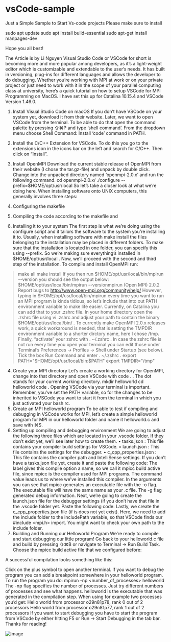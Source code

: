 # vsCode-sample
Just a Simple Sample to Start Vs-code projects
Please make sure to install 

sudo apt update
sudo apt install build-essential
sudo apt-get install manpages-dev

Hope you all best!



The Article is by Li Nguyen
Visual Studio Code or VSCode for short is becoming more and more popular among developers, as it’s a light-weight editor which is customizable and extendable to the user’s needs. It has built in versioning, plug-ins for different languages and allows the developer to do debugging.
Whether you’re working with MPI at work or on your private project or just need to work with it in the scope of your parallel computing class at university, here’s a quick tutorial on how to setup VSCode for MPI Programming on MacOS. I have set this up for Catalina 10.15.4 and VSCode Version 1.46.0.
1. Install Visual Studio Code on macOS
If you don’t have VSCode on your system yet, download it from their website.
Later, we want to open VSCode from the terminal. To be able to do that open the command palette by pressing ⇧⌘P and type ‘shell command’. From the dropdown menu choose Shell Command: Install ‘code’ command in PATH.
2. Install the C/C++ Extension for VSCode.
To do this you go to the extensions icon in the icons bar on the left and search for C/C++. Then click on “Install”.
 
3. Install OpenMPI
Download the current stable release of OpenMPI from their website (I chose the tar.gz-file) and unpack by double click. Change into the unpacked directory named ‘openmpi-2.0.x’ and run the following command.
cd openmpi-2.0.x/
./configure --prefix=$HOME/opt/usr/local 
So let’s take a closer look at what we’re doing here. When installing software onto UNIX computers, this generally involves three steps:
1.	Configuring the makefile
2.	Compiling the code according to the makefile and
3.	Installing it to your system
The first step is what we’re doing using the configure script and it tailors the software to the system you’re installing it to. Usually, when installing software with make install the files belonging to the installation may be placed in different folders. To make sure that the installation is located in one folder, you can specify this using --prefix. So we’re making sure everything’s installed in $HOME/opt/usr/local .
Now, we’ll proceed with the second and third step of the installation. To compile and install OpenMPI run:
> make all
> make install
If you then run $HOME/opt/usr/local/bin/mpirun --version you should see the output below:
> $HOME/opt/usr/local/bin/mpirun --versionmpirun (Open MPI) 2.0.2
Report bugs to http://www.open-mpi.org/community/help/
However, typing in $HOME/opt/usr/local/bin/mpirun every time you want to run an MPI program is kinda tidious, so let’s include that into out PATH environment variable to make life easier. Currently, on Catalina you can add that to your .zshrc file. In your home directory open the .zshrc file using vi .zshrc and adjust your path to contain the binary $HOME/opt/usr/local/bin/ . To currently make OpenMPI 2.0.x releases work, a quick workaround is needed, that is setting the TMPDIR environment variable to a shorter dirctory name, here I chose /tmp.
Finally, “activate” your zshrc with . ~/.zshrc . In case the zshrc file is not run every time you open your terminal you can edit those under Terminal’s Preferences → Profiles → Shell under Startup (see below). Tick the box Run Command and enter . ~/.zshrc .
export PATH="$HOME/opt/usr/local/bin:$PATH"
export TMPDIR="/tmp"
 
4. Create your MPI directory
Let’s create a working directory for OpenMPI, change into that directory and open VSCode with code . . The dot stands for your current working directory.
mkdir helloworld
cd helloworld
code .
Opening VSCode via your terminal is important. Remember, you’ve set the PATH variable, so for the changes to be inherited to VSCode you want to start it from the terminal in which you just activated your bash rc.
5. Create an MPI helloworld program
To be able to test if compiling and debugging in VSCode works for MPI, let’s create a simple helloworld program for MPI in our helloworld folder and name it helloworld.c and save with ⌘S.
6. Setting up compiling and debugging environment
We are going to adjust the following three files which are located in your .vscode folder. If they don’t exist yet, we’ll see later how to create them.
•	tasks.json : This file contains your compiler build settings for VSCode.
•	launch.json : This file contains the settings for the debugger.
•	c_cpp_properties.json : This file contains the compiler path and IntelliSense settings.
If you don’t have a tasks.json file yet, create it and paste the following code:
The label gives this compile option a name, so we call it mpicc build active file, since mpicc is the compiler used for MPI programs. The command value leads us to where we’ve installed this compiler. In the arguments you can see that mpicc generates an executable file with the -o flag. The executable file will have the same name as your .c file. The -g flag generated debug information.
Next, we’re going to create the launch.json file for the debugger settings (if you don’t have that file in the .vscode folder yet. Paste the following code:
Lastly, we create the c_cpp_properties.json file (if is does not yet exist). Here, we need to add the include folder to the includePath variable, so that VSCode finds our #include <mpi.h> import. You might want to check your own path to the include folder.
7. Building and Running our Helloworld Program
We’re ready to compile and start debugging our little program!
Go back to your helloworld.c file and build by pressing ⇧⌘B or navigate to Terminal → Run Build Task. Choose the mpicc build active file that we configured before:
 
A successful compilation looks something like this:
 
Click on the plus symbol to open another terminal. If you want to debug the program you can add a breakpoint somewhere in your helloworld program. To run the program you do:
mpirun -np <number_of_processes> helloworld
The -np flag specifies the number of processes. Just try different numbers of processes and see what happens. helloworld is the executable that was generated in the compilation step. When using for example two processes you’d get:
Hello world from processor o29n81p78, rank 0 out of 2 processors
Hello world from processor o29n81p77, rank 1 out of 2 processors
If you want to start debugging you have to start the program from VSCode by either hitting F5 or Run → Start Debugging in the tab bar.
Thanks for reading!

![image](https://github.com/MsainZn/vsCode-sample/assets/99559937/f7b0feb2-8f98-402f-a402-a7b63771ec3e)

